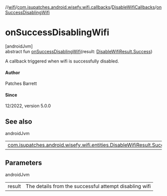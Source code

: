 //[wifi](../../../index.md)/[com.isupatches.android.wisefy.wifi.callbacks](../index.md)/[DisableWifiCallbacks](index.md)/[onSuccessDisablingWifi](on-success-disabling-wifi.md)

# onSuccessDisablingWifi

[androidJvm]\
abstract fun [onSuccessDisablingWifi](on-success-disabling-wifi.md)(result: [DisableWifiResult.Success](../../com.isupatches.android.wisefy.wifi.entities/-disable-wifi-result/-success/index.md))

A callback triggered when wifi is successfully disabled.

#### Author

Patches Barrett

#### Since

12/2022, version 5.0.0

## See also

androidJvm

| | |
|---|---|
| [com.isupatches.android.wisefy.wifi.entities.DisableWifiResult.Success](../../com.isupatches.android.wisefy.wifi.entities/-disable-wifi-result/-success/index.md) |  |

## Parameters

androidJvm

| | |
|---|---|
| result | The details from the successful attempt disabling wifi |
